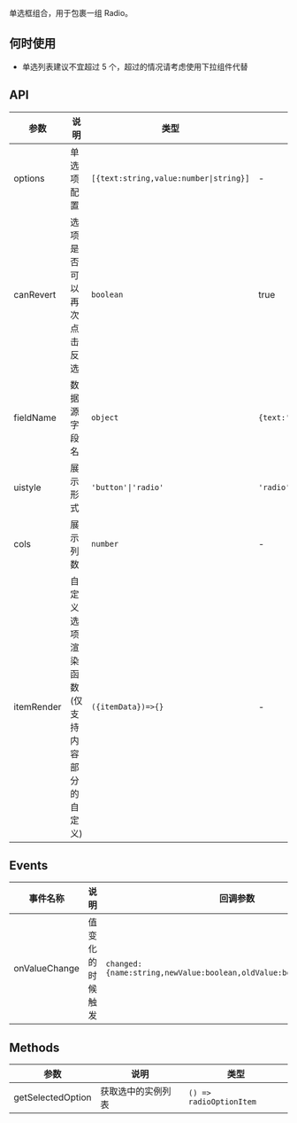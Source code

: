 单选框组合，用于包裹一组 Radio。

## 何时使用

- 单选列表建议不宜超过 5 个，超过的情况请考虑使用下拉组件代替

## API

| 参数 | 说明 | 类型 | 默认值 |
| --- | --- | --- | --- |
| options | 单选项配置 | `[{text:string,value:number\|string}]` | - |
| canRevert | 选项是否可以再次点击反选 | `boolean` | true |
| fieldName | 数据源字段名 | `object` | `{text:'text',value:'value'}` |
| uistyle | 展示形式 | `'button'\|'radio'` | `'radio'` |
| cols | 展示列数 | `number` | - |
| itemRender | 自定义选项渲染函数(仅支持内容部分的自定义) | `({itemData})=>{}` | - |

## Events

| 事件名称 | 说明 | 回调参数 |
| --- | --- | --- |
| onValueChange | 值变化的时候触发 | `changed:{name:string,newValue:boolean,oldValue:boolean,sender:obj}` |

## Methods

| 参数              | 说明               | 类型                    |
| ----------------- | ------------------ | ----------------------- |
| getSelectedOption | 获取选中的实例列表 | `() => radioOptionItem` |
